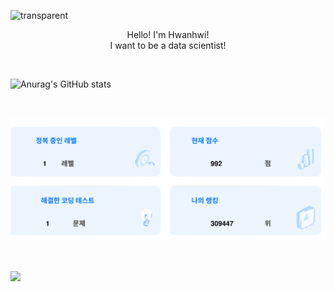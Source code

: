 ![transparent](https://capsule-render.vercel.app/api?type=transparent&fontColor=F5C0CA&text=Hwaniniil's%20GitHub%20&height=150&fontSize=60&desc=Welcome!&descAlignY=78&descAlign=63)

<p align="center">
  Hello! I'm Hwanhwi! <br>
  I want to be a data scientist!

</p> <!-- p 테그 닫기 -->

<br>
  
![Anurag's GitHub stats](https://github-readme-stats.vercel.app/api?username=Hwaniniil)

<br>

![Programmers Badge](https://raw.githubusercontent.com/Hwaniniil/Programmers_Badge_Generator/main/result/result.svg)

<br>

<a href="https://www.instagram.com/hwaniniil"><img src="https://img.shields.io/badge/Instagram-E4405F?style=flat-square&logo=Instagram&logoColor=white"/></a>
